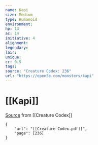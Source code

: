 ```yaml
---
name: Kapi
size: Medium
type: Humanoid
environment: 
hp: 13
ac: 14
initiative: 4
alignment: 
legendary: 
lair: 
unique: 
cr: 0.5
tags: 
source: "Creature Codex: 236"
url: "https://open5e.com/monsters/kapi"
---
```

# [[Kapi]]

[Source](zotero://open-pdf/library/items/NTNKJRHG?page=236) from [[Creature Codex]]

```pdf
{
	"url": "[[Creature Codex.pdf]]",
	"page": [236]
}
```

